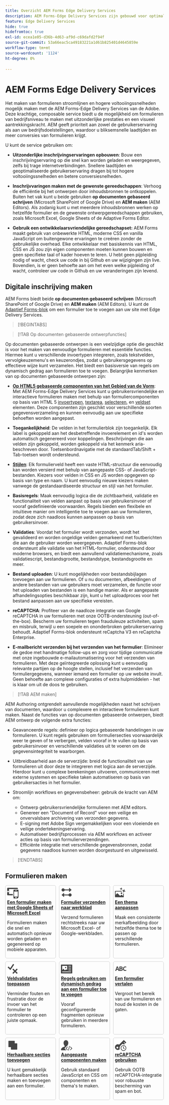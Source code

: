 ```yaml
---
title: Overzicht AEM Forms Edge Delivery Services
description: AEM Forms-Edge Delivery Services zijn gebouwd voor optimale prestaties, waardoor u de toekomst van gestroomlijnde gegevensverzameling en de betrokkenheid van gebruikers kunt inzien.
feature: Edge Delivery Services
hide: true
hidefromtoc: true
exl-id: ecea1e05-d36b-4d63-af9d-c69dafd2f94f
source-git-commit: 53a66eac5ca49183221a1d61b825401d4645859e
workflow-type: tm+mt
source-wordcount: '1124'
ht-degree: 0%

---
```


# AEM Forms Edge Delivery Services

Het maken van formulieren stroomlijnen en hogere voltooiingssnelheden mogelijk maken met de AEM Forms-Edge Delivery Services van de Adobe. Deze krachtige, composable service biedt u de mogelijkheid om formulieren van bedrijfsniveau te maken met uitzonderlijke prestaties en een visueel aantrekkingskracht. AEM geeft prioriteit aan zowel de gebruikerservaring als aan uw bedrijfsdoelstellingen, waardoor u bliksemsnelle laadtijden en meer conversies van formulieren krijgt.

U kunt de service gebruiken om:

* **Uitzonderlijke inschrijvingservaringen opbouwen**: Bouw een inschrijvingservaring op die snel kan worden geladen en weergegeven, zelfs bij trage internetverbindingen. Snellere laadtijden en geoptimaliseerde gebruikerservaring dragen bij tot hogere voltooiingssnelheden en betere conversiesnelheden.

* **Inschrijvvaringen maken met de gewenste gereedschappen**: Verhoog de efficiëntie bij het ontwerpen door inhoudsbronnen te ontkoppelen. Buiten het vak kunt u beide gebruiken **op documenten gebaseerd schrijven** (Microsoft SharePoint of Google Drive) en **AEM maken** (AEM Editors). Als zodanig kunt u met meerdere inhoudsbronnen werken op hetzelfde formulier en de gewenste ontwerpgereedschappen gebruiken, zoals Microsoft Excel, Google Sheets of de Adaptive Forms Editor.

* **Gebruik een ontwikkelaarsvriendelijke gereedschapset:** AEM Forms maakt gebruik van onbewerkte HTML, moderne CSS en vanilla JavaScript om buitengewone ervaringen te creëren zonder de gebruikelijke overhead. Elke ontwikkelaar met basiskennis van HTML, CSS en JS zou zijn eigen componenten moeten kunnen bouwen en geen specifieke taal of kader hoeven te leren. U hebt geen pijpleiding nodig of wacht, check uw code in bij Github en uw wijzigingen zijn live. Bovendien, is er geen behoefte aan om het even welke pijpleiding of wacht, controleer uw code in Github en uw veranderingen zijn levend.


## Digitale inschrijving maken

AEM Forms biedt beide **op documenten gebaseerd schrijven** (Microsoft SharePoint of Google Drive) en **AEM maken** (AEM Editors). U kunt de [Adaptief Forms-blok](/help/edge/docs/forms/create-forms.md) om een formulier toe te voegen aan uw site met Edge Delivery Services.


>[!BEGINTABS]

>[!TAB Op documenten gebaseerde ontwerpfuncties]

Op documenten gebaseerde ontwerpen is een veelzijdige optie die geschikt is voor het maken van eenvoudige formulieren met essentiële functies. Hiermee kunt u verschillende invoertypen integreren, zoals tekstvelden, vervolgkeuzemenu&#39;s en keuzerondjes, zodat u gebruikersgegevens op effectieve wijze kunt verzamelen. Het biedt een basisversie van regels om dynamisch gedrag aan formulieren toe te voegen. Belangrijke kenmerken van op documenten gebaseerde ontwerpen zijn:

* **[Op HTML5 gebaseerde componenten van het Gebied van de Vorm](/help/edge/docs/forms/form-components.md)**: Met AEM Forms-Edge Delivery Services kunt u gebruikersvriendelijke en interactieve formulieren maken met behulp van formuliercomponenten op basis van HTML 5 [invoertypen](https://developer.mozilla.org/en-US/docs/Web/HTML/Element/input#input_types), <a href="https://developer.mozilla.org/en-US/docs/Web/HTML/Element/textarea">textarea</a>, <a href="https://developer.mozilla.org/en-US/docs/Web/HTML/Element/select">selecteren</a>, en <a href="https://developer.mozilla.org/en-US/docs/Web/HTML/Element/fieldset">veldset</a>  elementen. Deze componenten zijn geschikt voor verschillende soorten gegevensverzameling en kunnen eenvoudig aan uw specifieke behoeften worden aangepast.

* **Toegankelijkheid**: De velden in het formulierblok zijn toegankelijk. Elk label is gekoppeld aan het desbetreffende invoerelement en id&#39;s worden automatisch gegenereerd voor koppelingen. Beschrijvingen die aan velden zijn gekoppeld, worden gekoppeld via het kenmerk aria-beschreven door. Toetsenbordnavigatie met de standaardTab/Shift + Tab-toetsen wordt ondersteund.

* **[Stijlen](/help/edge/docs/forms/style-theme-forms.md)**: Elk formulierveld heeft een vaste HTML-structuur die eenvoudig kan worden versierd met behulp van aangepaste CSS- of JavaScript-bestanden. Kiezers voor velden in CSS en JS worden opgegeven op basis van type en naam. U kunt eenvoudig nieuwe kiezers maken vanwege de gestandaardiseerde structuur en stijl van het formulier.

* **Basisregels**: Maak eenvoudig logica die de zichtbaarheid, validatie en functionaliteit van velden aanpast op basis van gebruikersinvoer of vooraf gedefinieerde voorwaarden. Regels bieden een flexibele en intuïtieve manier om intelligentie toe te voegen aan uw formulieren, zodat deze zich naadloos kunnen aanpassen op basis van gebruikersinvoer.

* **Validaties**: Voordat het formulier wordt verzonden, wordt het gevalideerd en worden ongeldige velden gemarkeerd met foutberichten die aan de gebruiker worden weergegeven. Adaptief Forms-blok ondersteunt alle validatie van het HTML-formulier, ondersteund door moderne browsers, en biedt een aanvullend validatiemechanisme, zoals validatiescript, bestandsgrootte, bestandstype, bestandsgrootte en meer.

* **Bestand uploaden**: U kunt mogelijkheden voor bestandsbijlagen toevoegen aan uw formulieren. Of u nu documenten, afbeeldingen of andere bestanden van uw gebruikers moet verzamelen, de functie voor het uploaden van bestanden is een handige manier. Als er aangepaste afhandelingsopties beschikbaar zijn, kunt u het uploadproces voor het bestand aanpassen aan uw specifieke vereisten.

* **reCAPTCHA**: Profiteer van de naadloze integratie van Google reCAPTCHA in uw formulieren met onze OOTB-ondersteuning (out-of-the-box). Bescherm uw formulieren tegen frauduleuze activiteiten, spam en misbruik, terwijl u een soepele en ononderbroken gebruikerservaring behoudt. Adaptief Forms-blok ondersteunt reCaptcha V3 en reCaptcha Enterprise.

* **E-mailbericht verzenden bij het verzenden van het formulier**: Elimineer de gedoe met handmatige follow-ups en zorg voor tijdige communicatie met onze ingebouwde e-mailautomatisering voor het verzenden van formulieren. Met deze geïntegreerde oplossing kunt u eenvoudig relevante partijen op de hoogte stellen, inclusief het verzenden van formuliergegevens, wanneer iemand een formulier op uw website invult. Geen behoefte aan complexe configuraties of extra hulpmiddelen - het is klaar om uit de doos te gebruiken.

>[!TAB AEM maken]

AEM Authoring ontgrendelt aanvullende mogelijkheden naast het schrijven van documenten, waardoor u complexere en interactieve formulieren kunt maken. Naast de functies van op documenten gebaseerde ontwerpen, biedt AEM ontwerp de volgende extra functies:

* Geavanceerde regels: definieer op logica gebaseerde handelingen in uw formulieren. U kunt regels gebruiken om formuliersecties voorwaardelijk weer te geven of te verbergen, velden vooraf in te vullen op basis van gebruikersinvoer en verschillende validaties uit te voeren om de gegevensintegriteit te waarborgen.

* Uitbreidbaarheid aan de serverzijde: breid de functionaliteit van uw formulieren uit door deze te integreren met logica aan de serverzijde. Hierdoor kunt u complexe berekeningen uitvoeren, communiceren met externe systemen en specifieke taken automatiseren op basis van gebruikersacties in het formulier.
* Stroomlijn workflows en gegevensbeheer: gebruik de kracht van AEM om:
   * Ontwerp gebruikersvriendelijke formulieren met AEM editors.
   * Genereer een &quot;Document of Record&quot; voor een veilige en onvervalsbare archivering van verzonden gegevens.
   * E-signing met Adobe Sign vergemakkelijken voor een vloeiende en veilige ondertekeningservaring.
   * Automatiseer bedrijfsprocessen via AEM workflows en activeer acties op basis van formulierverzendingen.
   * Efficiënte integratie met verschillende gegevensbronnen, zodat gegevens naadloos kunnen worden doorgestuurd en uitgewisseld.

>[!ENDTABS]








## Formulieren maken

<div>

<style>
    .card-container {
        width: calc(33.33% - 10px);;
        margin: 5px;
        border: 1px solid #ccc;
        border-radius: 5px;
        padding: 5px;
        box-sizing: border-box;
        transition: background-color 0.3s ease; /* Adding transition effect */
    }
    .card-container:hover {
        background-color: #f0f0f0; /* Changing background color on hover */
    }
</style>

<div style="display: flex; flex-wrap: wrap; justify-content: space-between; margin: -5px;">
    <div class="card-container">
        <a href="/help/edge/docs/forms/create-forms.md">
            <img src="/help/edge/assets/smock_devices_18_n.svg" alt="Een formulier maken met een formulier met het type eds" style="border-radius: 5px;"> </b>
            <br><b style="margin-top: 5px;">Een formulier maken met Google Sheets of Microsoft Excel</b>
        </a>
        <p>Formulieren maken die snel en automatisch opnieuw worden geladen en gegenereerd op mobiele apparaten.</p>
    </div>
    <div class="card-container">
        <a href="/help/edge/docs/forms/create-forms.md#manually-configure-a-spreadsheet-to-accept-data">   
            <img src="/help/edge/assets/smock_platformdatamapping_18_n.svg" alt="Formulier verzenden" alt="Formulierfragmenten in een EDS-formulier gebruiken" style="border-radius: 5px;"> </b>
            <br><b style="margin-top: 5px;">Formulier verzenden naar werkblad</b>
        </a>
        <p>Verzend formulieren rechtstreeks naar uw Microsoft Excel- of Google-werkbladen.</p>
    </div>
     <div class="card-container">
        <a href="/help/edge/docs/forms/style-theme-forms.md">
            <img src="/help/edge/assets/smock_imageautomode_18_N.svg" alt="Stijlen of thema&apos;s toepassen op een bewerkingsformulier" style="border-radius: 5px;"> </b>
            <br><b style="margin-top: 5px;">Een thema aanpassen</b>
        </a>
        <p>Maak een consistente merkafbeelding door hetzelfde thema toe te passen op verschillende formulieren.</p>
    </div>
      <div class="card-container">
        <a href="/help/edge/docs/forms/validate-forms.md">
            <img src="/help/edge/assets/smock_condition_18_n.svg" alt="Validaties toevoegen aan formuliervelden" style="border-radius: 5px;"> </b>
            <br><b style="margin-top: 5px;">Veldvalidaties toepassen</b>
        </a>
        <p>Verminder fouten en frustratie door de invoer van het formulier te controleren op een juiste opmaak.</p>
    </div> 
            <div class="card-container">
        <a href="/help/edge/docs/forms/rules-forms.md">
            <img src="/help/edge/assets/smock_documentfragment_18_n.svg" alt="Regels gebruiken om dynamisch gedrag aan een formulier toe te voegen" style="border-radius: 5px;"> </b>
            <br><b style="margin-top: 5px;">Regels gebruiken om dynamisch gedrag aan een formulier toe te voegen</b>
        </a>
        <p>Vooraf geconfigureerde fragmenten opnieuw gebruiken in meerdere formulieren.</p>
    </div>
    <div class="card-container">
        <a href="/help/edge/docs/forms/translate-forms.md">  
            <img src="/help/edge/assets/smock_abc_18_n.svg" alt="Een EDS-formulier vertalen" style="border-radius: 5px;"> </b>
            <br><b style="margin-top: 5px;">Een formulier vertalen</b>
        </a>
        <p>Vergroot het bereik van uw formulieren en houd de kosten in de gaten.</p>
    </div>
    <div class="card-container">
        <a href="/help/edge/docs/forms/repeatable-forms.md">  
            <img src="/help/edge/assets/smock_addto_18_n.svg" alt="Herhaalbare secties toevoegen aan een EDS-formulier" style="border-radius: 5px;"> </b>
            <br><b style="margin-top: 5px;">Herhaalbare secties toevoegen</b>
        </a>
        <p>U kunt gemakkelijk herhaalbare secties maken en toevoegen aan een formulier.</p>
    </div>
    <div class="card-container">
        <a href="/help/edge/docs/forms/custom-components-forms.md"> 
            <img src="/help/edge/assets/smock_userdeveloper_18_n.svg" alt="Aangepaste formuliercomponenten maken met standaard JavaScript en CSS"  style="border-radius: 5px;"> </b>
            <br><b style="margin-top: 5px;">Aangepaste componenten maken</b>
        </a>
        <p>Gebruik standaard JavaScript en CSS om componenten en thema's te maken.</p>
    </div>
    <div class="card-container">
        <a href="/help/edge/docs/forms/recaptacha-forms.md">  
            <img src="/help//edge/assets/smock_keyclock_18_n.svg" alt="reCAPTCHA gebruiken in een EDS-formulier" style="border-radius: 5px;"> </b>
            <br><b style="margin-top: 5px;">reCAPTCHA gebruiken</b>
        </a>
        <p>Gebruik OOTB reCAPTCHA-integratie voor robuuste bescherming van spam en bot.</p>
    </div>


</div>


</br>
